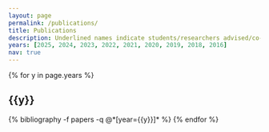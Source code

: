 ```yaml
---
layout: page
permalink: /publications/
title: Publications
description: Underlined names indicate students/researchers advised/co-advised by me.
years: [2025, 2024, 2023, 2022, 2021, 2020, 2019, 2018, 2016]
nav: true
---
```


<div class="publications">

{% for y in page.years %}
  <h2 class="year">{{y}}</h2>
  {% bibliography -f papers -q @*[year={{y}}]* %}
{% endfor %}

</div>
